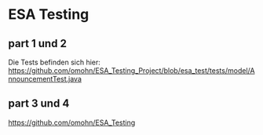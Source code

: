 # ESA Testing
## part 1 und 2

Die Tests befinden sich hier:
https://github.com/omohn/ESA_Testing_Project/blob/esa_test/tests/model/AnnouncementTest.java

## part 3 und 4
https://github.com/omohn/ESA_Testing
